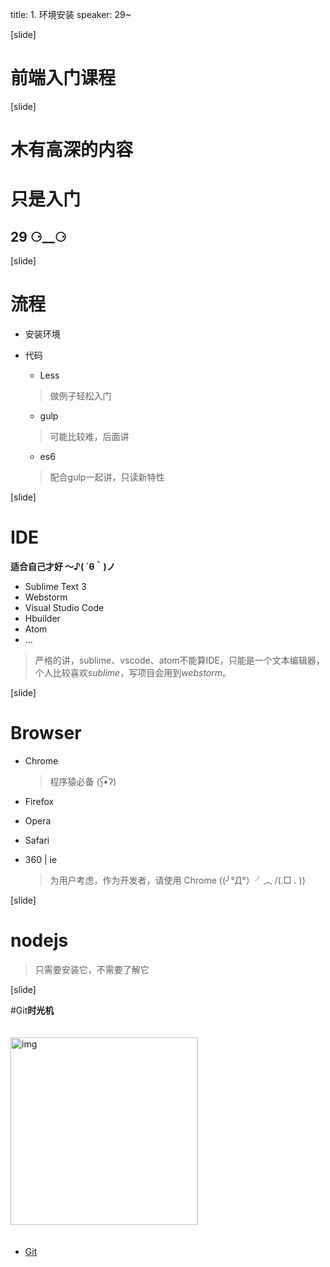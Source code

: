 
title: 1. 环境安装
speaker: 29~

[slide]

# 前端入门课程



[slide]

# 木有高深的内容

# **只是入门**

## 29 ⚆__⚆


[slide]

# 流程

- 安装环境

- 代码
	- Less
	> 做例子轻松入门
	- gulp
	> 可能比较难，后面讲
	- es6
	> 配合gulp一起讲，只读新特性

[slide]

# IDE

**适合自己才好 ～♪( ´θ｀)ノ**

- Sublime Text 3
- Webstorm
- Visual Studio Code
- Hbuilder
- Atom
- ...

>	严格的讲，sublime、vscode、atom不能算IDE，只能是一个文本编辑器，个人比较喜欢*sublime*，写项目会用到*webstorm*。

[slide]

# Browser

- Chrome
	> 程序猿必备 (ʕ̫͡•ʔ)

- Firefox
- Opera
- Safari
- 360 | ie
	> 为用户考虑，作为开发者，请使用 Chrome ((╯°Д°）╯︵ /(.□ . \))

[slide]

# nodejs

> 只需要安装它，不需要了解它

[slide]

#Git**时光机**

<img src="http://ots3ze24j.bkt.clouddn.com/sgj.png" alt="img" width="300" style="margin:20px auto">

-  [Git](http://www.liaoxuefeng.com/wiki/0013739516305929606dd18361248578c67b8067c8c017b000/)
